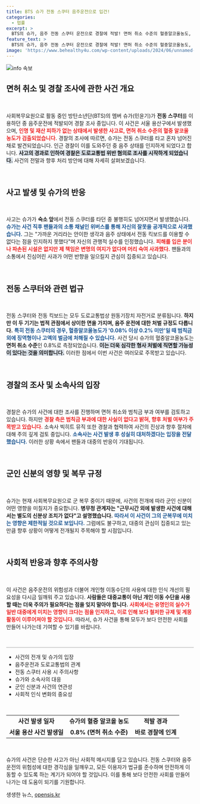 ```yaml
---
title: BTS 슈가 전동 스쿠터 음주운전으로 입건!
categories:
  - 법률
excerpt: >
  BTS의 슈가, 음주 전동 스쿠터 운전으로 경찰에 적발! 면허 취소 수준의 혈중알코올농도, 사과와 함께 논란의 중심에 서다. 과연 그의 처벌은?
feature_text: >
  BTS의 슈가, 음주 전동 스쿠터 운전으로 경찰에 적발! 면허 취소 수준의 혈중알코올농도, 사과와 함께 논란의 중심에 서다. 과연 그의 처벌은?
image: 'https://www.behealthy4u.com/wp-content/uploads/2024/06/unnamed-file.png'
---
```


<p><img src="https://www.behealthy4u.com/wp-content/uploads/2024/06/unnamed-file.png" alt="info 속보" /></p>

<h2 data-ke-size="size26">면허 취소 및 경찰 조사에 관한 사건 개요</h2>

<p data-ke-size="size16">&nbsp;</p>

<p>사회복무요원으로 활동 중인 방탄소년단(BTS)의 멤버 슈가(민윤기)가 <b>전동 스쿠터</b>를 이용하던 중 음주운전에 적발되어 경찰 조사 중입니다. 이 사건은 서울 용산구에서 발생했으며, <b><span style="color: #ee2323;">인명 및 재산 피하가 없는 상태에서 발생한 사고로, 면허 취소 수준의 혈중 알코올 농도가 검출되었습니다.</span></b> 경찰의 조사에 따르면, 슈가는 전동 스쿠터를 타고 혼자 넘어진 채로 발견되었습니다. 인근 경찰이 이를 도와주던 중 음주 상태를 인지하게 되었다고 합니다. <b><span style="background-color: #21538527;">사고의 경과로 인하여 경찰은 도로교통법 위반 혐의로 조사를 시작하게 되었습니다.</span></b> 사건의 전말과 향후 처리 방안에 대해 자세히 살펴보겠습니다.</p></p>

<p data-ke-size="size16">&nbsp;</p>

<h2 data-ke-size="size26">사고 발생 및 슈가의 반응</h2>

<p data-ke-size="size16">&nbsp;</p>

<p>사고는 슈가가 <b>숙소 앞</b>에서 전동 스쿠터를 타던 중 불행히도 넘어지면서 발생했습니다. <b><span style="color: #1a5490;">슈가는 사건 직후 팬들과의 소통 채널인 위버스를 통해 자신의 잘못을 공개적으로 사과했습니다.</span></b> 그는 "가까운 거리라는 안이한 생각과 음주 상태에서 전동 킥보드를 이용할 수 없다는 점을 인지하지 못했다"며 자신의 관행적 실수를 인정했습니다. <b><span style="color: #ee2323;">피해를 입은 분이나 파손된 시설은 없지만 제 책임은 변명의 여지가 없다며 머리 숙여 사과했다.</span></b> 팬들과의 소통에서 진심어린 사과가 어떤 반향을 일으킬지 관심이 집중되고 있습니다.</p></p>

<p data-ke-size="size16">&nbsp;</p>

<h2 data-ke-size="size26">전동 스쿠터와 관련 법규</h2>

<p data-ke-size="size16">&nbsp;</p>

<p>전동 스쿠터와 전동 킥보드는 모두 도로교통법상 원동기장치 자전거로 분류됩니다. <b>하지만 이 두 기기는 법적 관점에서 상이한 면을 가지며, 음주 운전에 대한 처벌 규정도 다릅니다.</b> <b><span style="color: #1a5490;">특히 전동 스쿠터의 경우, 혈중알코올농도가 '0.08% 이상 0.2% 미만'일 때 범칙금 외에 징역형이나 고액의 벌금에 처해질 수 있습니다.</span></b> 사건 당시 슈가의 혈중알코올농도는 <b>면허 취소 수준</b>인 0.8%로 측정되었습니다. <b><span style="background-color: #21538527;">이는 더욱 심각한 형사 처벌에 직면할 가능성이 있다는 것을 의미합니다.</span></b> 이러한 점에서 이번 사건은 여러모로 주목받고 있습니다.</p></p>

<p data-ke-size="size16">&nbsp;</p>

<h2 data-ke-size="size26">경찰의 조사 및 소속사의 입장</h2>

<p data-ke-size="size16">&nbsp;</p>

<p>경찰은 슈가의 사건에 대한 조사를 진행하며 면허 취소와 범칙금 부과 여부를 검토하고 있습니다. 하지만 <b><span style="color: #ee2323;">경찰 측은 범칙금 부과에 대한 사실이 없다고 밝혀, 향후 처벌 여부가 주목받고 있습니다.</span></b> 소속사 빅히트 뮤직 또한 경찰과 협력하여 사건의 진상과 향후 절차에 대해 주의 깊게 검토 중입니다. <b><span style="color: #1a5490;">소속사는 사건 발생 후 성실히 대처하겠다는 입장을 전달했습니다.</span></b> 이러한 상황 속에서 팬들과 대중의 반응이 기대됩니다.</p></p>

<p data-ke-size="size16">&nbsp;</p>

<h2 data-ke-size="size26">군인 신분의 영향 및 복무 규정</h2>

<p data-ke-size="size16">&nbsp;</p>

<p>슈가는 현재 사회복무요원으로 군 복무 중이기 때문에, 사건의 전개에 따라 군인 신분이 어떤 영향을 미칠지가 중요합니다. <b>병무청 관계자는 "근무시간 외에 발생한 사건에 대해서는 별도의 신분상 조치가 없다"고 설명했습니다.</b> <b><span style="color: #1a5490;">따라서 이 사건이 그의 군복무에 미치는 영향은 제한적일 것으로 보입니다.</span></b> 그럼에도 불구하고, 대중의 관심이 집중되고 있는 만큼 향후 상황이 어떻게 전개될지 주목해야 할 시점입니다.</p></p>

<p data-ke-size="size16">&nbsp;</p>

<h2 data-ke-size="size26">사회적 반응과 향후 주의사항</h2>

<p data-ke-size="size16">&nbsp;</p>

<p>이 사건은 음주운전의 위험성과 더불어 개인형 이동수단의 사용에 대한 인식 개선의 필요성을 다시금 일깨워 주고 있습니다. <b>사람들은 대중교통이 아닌 개인 이동 수단을 사용할 때는 더욱 주의가 필요하다는 점을 잊지 말아야 합니다.</b> <b><span style="color: #ee2323;">사회에서는 유명인의 실수가 일반 대중에게 미치는 영향이 크다는 점을 인지하고, 이로 인해 보다 철저한 규제 및 계몽 활동이 이루어져야 할 것입니다.</span></b> 따라서, 슈가 사건을 통해 모두가 보다 안전한 사회를 만들어 나가는데 기여할 수 있기를 바랍니다.</p></p>

<p data-ke-size="size16">&nbsp;</p>

<hr style="height: 2px; color: #cccccc; background-color: #cccccc; border: none;" />

<ul>
    <li>사건의 전개 및 슈가의 입장</li>
    <li>음주운전과 도로교통법의 관계</li>
    <li>전동 스쿠터 사용 시 주의사항</li>
    <li>슈가와 소속사의 대응</li>
    <li>군인 신분과 사건의 연관성</li>
    <li>사회적 인식 변화의 중요성</li>
</ul>

<p data-ke-size="size16">&nbsp;</p> 

<table style="width: 100%;">
    <tr>
        <td style="text-align: center; height: 17px;"><b>사건 발생 일자</b></td>
        <td style="text-align: center; height: 17px;"><b>슈가의 혈중 알코올 농도</b></td>
        <td style="text-align: center; height: 17px;"><b>적발 경과</b></td>
    </tr>
    <tr>
        <td style="text-align: center; height: 17px;"><b>서울 용산 사건 발생일</b></td>
        <td style="text-align: center; height: 17px;"><b>0.8% (면허 취소 수준)</b></td>
        <td style="text-align: center; height: 17px;"><b>바로 경찰에 인계</b></td>
    </tr>
</table>

<p data-ke-size="size16">&nbsp;</p> 

<p>슈가의 사건은 단순한 사고가 아닌 사회적 메시지를 담고 있습니다. 전동 스쿠터와 음주운전의 위험성에 대한 경각심을 일깨우고, 모든 이용자가 법규를 준수하며 안전하게 이동할 수 있도록 하는 계기가 되어야 할 것입니다. 이를 통해 보다 안전한 사회를 만들어 나가는 데 도움이 되기를 기원합니다.</p>
생생한 뉴스, <a href="https://opensis.kr" rel="dofollow">opensis.kr</a>


